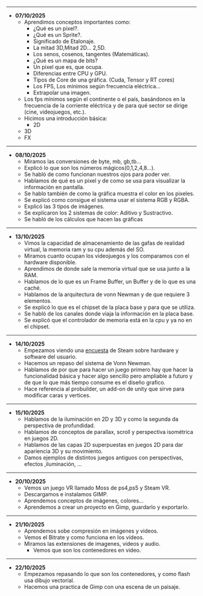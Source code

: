 
-----
- **07/10/2025**
	- Aprendimos conceptos importantes como: 
		- ¿Qué es un pixel?.
		- ¿Qué es un Sprite?.
		- Significado de Etalonaje.
		- La mitad 3D,Mitad 2D... 2,5D.
		- Los senos, cosenos, tangentes (Matemáticas).
		- ¿Qué es un mapa de bits?
		- Un pixel que es, que ocupa.
		- Diferencias entre CPU y GPU.
		- Tipos de Core de una gráfica. (Cuda, Tensor y RT cores)
		- Los FPS, Los mínimos según frecuencia eléctrica...
		- Extrapolar una imagen.
	- Los fps mínimos según el continente o el país, basándonos en la frecuencia de la corriente eléctrica y de para qué sector se dirige (cine, videojuegos, etc.).
	- Hicimos una introducción básica:
		- 2D
	- 3D
	- FX
--------------------------------------------------------------
- **08/10/2025**
	- Miramos las conversiones de byte, mb, gb,tb...
	- Explicó lo que son los números mágicos(0,1,2,4,8...).
	- Se habló de como funcionan nuestros ojos para poder ver.
	- Hablamos de qué es un pixel y de como se usa para visualizar la información en pantalla.
	- Se hablo también de como la gráfica muestra el color en los pixeles.
	- Se explicó como consigue el sistema usar el sistema RGB y RGBA.
	- Explicó las 3 tipos de imágenes.
	- Se explicaron los 2 sistemas de color: Aditivo y Sustractivo.
	- Se habló de los cálculos que hacen las gráficas
- ------------------------------------------------------------------------
- **13/10/2025**
	- Vimos la capacidad de almacenamiento de las gafas de realidad virtual, la memoria ram y su cpu además del SO.
	- Miramos cuanto ocupan los videojuegos y los comparamos con el hardware disponible.
	- Aprendimos de donde sale la memoria virtual que se usa junto a la RAM.
	- Hablamos de lo que es un Frame Buffer, un Buffer y de lo que es una caché.
	- Hablamos de la arquitectura de vonn Newman y de que requiere 3 elementos.
	- Se explicó lo que es el chipset de la placa base y para que se utiliza.
	- Se habló de los canales donde viaja la información en la placa base.
	- Se explicó que el controlador de memoria está en la cpu y ya no en el chipset.
---------------------------------------------------
- **14/10/2025**
	- Empezamos viendo una [encuesta](https://store.steampowered.com/hwsurvey/Steam-Hardware-Software-Survey-Welcome-to-Steam?l=spanish) de Steam sobre hardware y software del usuario.
	- Hacemos un repaso del sistema de Vonn Newman.
	- Hablamos de por que para hacer un juego primero hay que hacer la funcionalidad básica y hacer algo sencillo pero ampliable a futuro y de que lo que más tiempo consume es el diseño grafico.
	- Hace referencia al probuilder, un add-on de unity que sirve para modificar caras y vertices.
----------------------------------------------
- **15/10/2025**
	- Hablamos de la iluminación en 2D y 3D y como la segunda da perspectiva de profundidad.
	- Hablamos de conceptos de parallax, scroll y perspectiva isométrica en juegos 2D.
	- Hablamos de las capas 2D superpuestas en juegos 2D para dar apariencia 3D y su movimiento.
	- Damos ejemplos de distintos juegos antiguos con perspectivas, efectos ,iluminación, …
--------------------
- **20/10/2025**
	- Vemos un juego VR llamado Moss de ps4,ps5 y Steam VR.
	- Descargamos e instalamos GIMP.
	- Aprendemos conceptos de imágenes, colores...
	- Aprendemos a crear un proyecto en Gimp, guardarlo y exportarlo.
---
- **21/10/2025**
	- Aprendemos sobe compresión en imágenes y videos.
	- Vemos el Bitrate y como funciona en los vídeos.
	- Miramos las extensiones de imagenes, videos y audio.
		- Vemos que son los contenedores en video.
---
- **22/10/2025**
	- Empezamos repasando lo que son los contenedores, y como flash usa dibujo vectorial.
	- Hacemos una practica de Gimp con una escena de un paisaje.